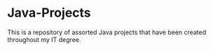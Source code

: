 # Java-Projects
This is a repository of assorted Java projects that have been created throughout my IT degree.
